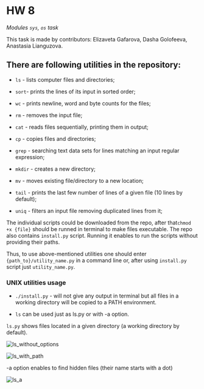 # HW 8

*_Modules `sys`, `os` task_*

This task is made by contributors: Elizaveta Gafarova, Dasha Golofeeva, Anastasia Lianguzova.

## There are following utilities in the repository:

- `ls` - lists computer files and directories;

- `sort`- prints the lines of its input in sorted order;

- `wc` - prints newline, word and byte counts for the files;

- `rm` - removes the input file;

- `cat` - reads files sequentially, printing them in output;

- `cp` - copies files and directories;

- `grep` - searching text data sets for lines matching an input regular expression;

- `mkdir` - creates a new directory;

- `mv` - moves existing file/directory to a new location;

- `tail` - prints the last few number of lines of a given file (10 lines by default);

- `uniq` - filters an input file removing duplicated lines from it;

The individual scripts could be downloaded from the repo, after that`chmod +x {file}` should be runned in terminal to make files executable. The repo also contains `install.py` script. Running it enables to run the scripts without providing their paths. 

Thus, to use above-mentioned utilities one should enter `{path_to}/utility_name.py` in a command line or, after using `install.py` script just `utility_name.py`. 

### UNIX utilities usage

- `./install.py` - will not give any output in terminal but all files in a working directory will be copied to a PATH environment.  

- `ls` can be used just as ls.py or with -a option. 

`ls.py` shows files located in a given directory (a working directory by default). 

![ls_without_options](https://drive.google.com/uc?export=view&id=1g3MngMDz-5WGTLscttg-7QCWoazqlSav)

![ls_with_path](https://drive.google.com/uc?export=view&id=18_PMt51oql35Wz-fwm-7o9CCnRUr0BqP)

-a option enables to find hidden files (their name starts with a dot)

![ls_a](https://drive.google.com/uc?export=view&id=1hNoYG2peZsqWdKLNCPEWZklwNXwsf7yG)

















